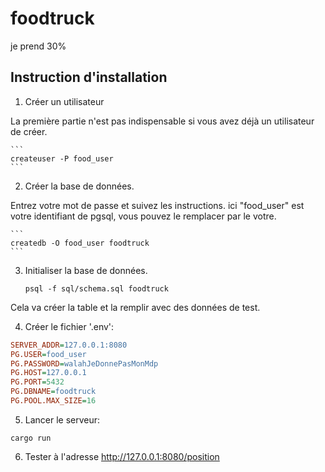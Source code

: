 # foodtruck
je prend 30%

## Instruction d'installation

1. Créer un utilisateur

La première partie n'est pas indispensable si vous avez déjà un utilisateur de créer.  

    ```
    createuser -P food_user
    ```
  

2. Créer la base de données.

Entrez votre mot de passe et suivez les instructions.
ici "food_user" est votre identifiant de pgsql, vous pouvez le remplacer par le votre.

    ```
    createdb -O food_user foodtruck
    ```

3. Initialiser la base de données.

    ```
    psql -f sql/schema.sql foodtruck
    ```
    
Cela va créer la table et la remplir avec des données de test.

4. Créer le fichier '.env':
  ```ini
  SERVER_ADDR=127.0.0.1:8080
  PG.USER=food_user
  PG.PASSWORD=walahJeDonnePasMonMdp
  PG.HOST=127.0.0.1
  PG.PORT=5432
  PG.DBNAME=foodtruck
  PG.POOL.MAX_SIZE=16
  ```
  
5. Lancer le serveur:

  ```
  cargo run
  ```
  
6. Tester à l'adresse http://127.0.0.1:8080/position  





